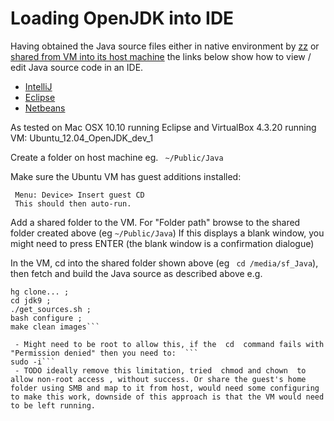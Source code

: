 # Loading OpenJDK into IDE

Having obtained the Java source files either in native environment by [zz](zz) or [shared from VM into its host machine](virtual-machines/sharing_host_folder_with_guest_vm.md) the links below show how to view / edit Java source code in an IDE.
* [IntelliJ](loading_openjdk_in_intellij.md)
* [Eclipse](loading_openjdk_in_eclipse.md)
* [Netbeans](loading_openjdk_in_netbeans.md)

As tested on Mac OSX 10.10 running Eclipse and VirtualBox 4.3.20 running VM: Ubuntu_12.04_OpenJDK_dev_1

Create a folder on host machine eg. ```
~/Public/Java```

Make sure the Ubuntu VM has guest additions installed:
```
 Menu: Device> Insert guest CD
 This should then auto-run.
```

Add a shared folder to the VM. For "Folder path" browse to the shared folder created above (eg ```~/Public/Java```)
If this displays a blank window, you might need to press ENTER (the blank window is a confirmation dialogue)

In the VM, cd into the shared folder shown above (eg ```
cd /media/sf_Java```), then fetch and build the Java source as described above 
e.g. 
```
hg clone... ; 
cd jdk9 ; 
./get_sources.sh ; 
bash configure ; 
make clean images```

 - Might need to be root to allow this, if the  cd  command fails with "Permission denied" then you need to:  ```
sudo -i```
 - TODO ideally remove this limitation, tried  chmod and chown  to allow non-root access , without success. Or share the guest's home folder using SMB and map to it from host, would need some configuring to make this work, downside of this approach is that the VM would need to be left running. 
